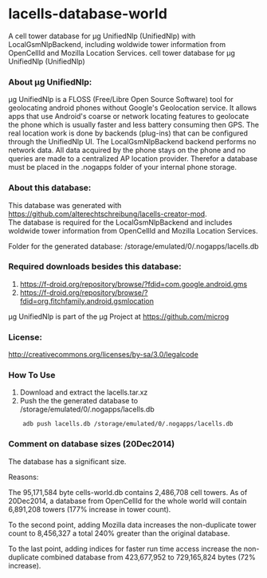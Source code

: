 lacells-database-world
======================

A cell tower database for µg UnifiedNlp (UnifiedNlp) with LocalGsmNlpBackend, including woldwide tower information from OpenCellId and Mozilla Location Services. cell tower database for µg UnifiedNlp (UnifiedNlp)

### About µg UnifiedNlp:
µg UnifiedNlp is a FLOSS (Free/Libre Open Source Software) tool for geolocating android phones without Google's Geolocation service. It allows apps that use Android's coarse or network locating features to geolocate the phone which is usually faster and less battery consuming then GPS. 
The real location work is done by backends (plug-ins) that can be configured through the UnifiedNlp UI. 
The LocalGsmNlpBackend backend performs no network data. All data acquired by the phone stays on the phone and no queries are made to a centralized AP location provider.
Therefor a database must be placed in the .nogapps folder of your internal phone storage.

### About this database:
This database was generated with https://github.com/alterechtschreibung/lacells-creator-mod.  
The database is required for the LocalGsmNlpBackend and includes woldwide tower information from OpenCellId and Mozilla Location Services.

Folder for the generated database: 
/storage/emulated/0/.nogapps/lacells.db

### Required downloads besides this database:
1. https://f-droid.org/repository/browse/?fdid=com.google.android.gms
2. https://f-droid.org/repository/browse/?fdid=org.fitchfamily.android.gsmlocation

µg UnifiedNlp is part of the μg Project at https://github.com/microg 

### License:
http://creativecommons.org/licenses/by-sa/3.0/legalcode

### How To Use
1. Download and extract the lacells.tar.xz
2. Push the the generated database to /storage/emulated/0/.nogapps/lacells.db
```
	adb push lacells.db /storage/emulated/0/.nogapps/lacells.db
```

### Comment on database sizes (20Dec2014)
The database has a significant size.

Reasons:

The 95,171,584 byte cells-world.db contains 2,486,708 cell towers. As of 20Dec2014, a database from OpenCellId for the whole world will contain 6,891,208 towers (177% increase in tower count).

To the second point, adding Mozilla data increases the non-duplicate tower count to 8,456,327 a total 240% greater than the original database.

To the last point, adding indices for faster run time access increase the non-duplicate combined database from 423,677,952 to 729,165,824 bytes (72% increase).


